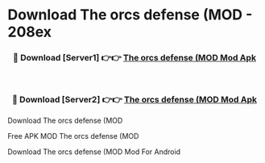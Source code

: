 # Download The orcs defense (MOD - 208ex



<div align="center">
<h3>🔴 Download [Server1] 👉👉 <a href="https://momento.my/?title=The_orcs_defense_(MOD">The orcs defense (MOD Mod Apk</a></h3><br>

<h3>🔴 Download [Server2] 👉👉 <a href="https://momento.my/?title=The_orcs_defense_(MOD">The orcs defense (MOD Mod Apk</a></h3>
</div>



Download The orcs defense (MOD 

Free APK MOD The orcs defense (MOD 

Download The orcs defense (MOD Mod For Android
